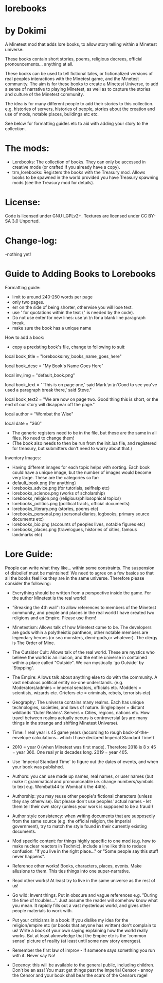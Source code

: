 # lorebooks
# by Dokimi

A Minetest mod that adds lore books, to allow story telling within a Minetest universe.

These books contain short stories, poems, religious decrees, official pronouncements... anything at all.

These books can be used to tell fictional tales, or fictionalized versions of real peoples interactions with the Minetest game, and the Minetest community. The aim is for these books to create a Minetest Universe, to add a sense of narrative to playing Minetest, as well as to capture the stories and culture of the Minetest community.

The idea is for many different people to add their stories to this collection. e.g. histories of servers, histories of people, stories about the creation and use of mods, notable places, buildings etc etc.

See below for formatting guides etc to aid with adding your story to the collection.




# The mods:

- Lorebooks: The collection of books. They can only be accessed in creative mode (or crafted if you already have a copy).
- trm_lorebooks: Registers the books with the Treasury mod. Allows books to be spawned in the world provided you have Treasury spawning mods (see the Treasury mod for details).


# License:

Code is licensed under GNU LGPLv2+.
Textures are licensed under CC BY-SA 3.0 Unported.



# Change-log:

-nothing yet!


# Guide to Adding Books to Lorebooks
Formatting guide:
- limit to around 240-250 words per page
- only two pages.
- err on the side of being shorter, otherwise you will lose text.
- use ' for quotations within the text (" is needed by the code).
- Do not use enter for new lines: use \n \n for a blank line paragraph break.
- make sure the book has a unique name

How to add a book:
- copy a prexisting book's file, change to following to suit:

local book_title = "lorebooks:my_books_name_goes_here"

local book_desc = "My Book's Name Goes Here"

local inv_img = "default_book.png"

local book_text = "'This is on page one,' said Mark.\n \n'Good to see you've used a paragraph break there,' said Steve."

local book_text2 = "We are now on page two. Good thing this is short, or the end of our story will disappear off the page."

local author = "Wombat the Wise"

local date = "360"

- The generic registers need to be in the file, but these are the same in all files. No need to change them!
- (The book also needs to then be run from the init.lua file, and registered for treasury, but submitters don't need to worry about that.)

Inventory Images:
- Having different images for each topic helps with sorting. Each book could have a unique image, but the number of images would become very large. These are the categories so far:
- default_book.png (for anything)
- lorebooks_advice.png (for tutorials, selfhelp etc)
- lorebooks_science.png (works of scholarship)
- lorebooks_religion.png (religious/philosophical topics)
- lorebooks_politics.png (political tracts, official documents)
- lorebooks_literary.png (stories, poems etc)
- lorebooks_personal.png (personal diaries, logbooks, primary source documents etc)
- lorebooks_bio.png (accounts of peoples lives, notable figures etc)
- lorebooks_places.png (travelogues, histories of cities, famous landmarks etc)




# Lore Guide:
People can write what they like... within some constraints. The suspension of disbelief must be maintained! We need to agree on a few basics so that all the books feel like they are in the same universe. Therefore please consider the following:

- Everything should be written from a perspective inside the game. For the author Minetest is the real world!

- "Breaking the 4th wall": to allow references to members of the Minetest community, and people and places in the real world I have created two religions and an Empire. Please use them!
- Minetestism: Allows talk of how Minetest came to be. The developers are gods within a polytheistic pantheon, other notable members are legendary heroes (or sea monsters, demi-gods,or whatever). The clergy is The Order of Mine.
- The Outsider Cult: Allows talk of the real world. These are mystics who believe the world is an illusion, and the entire universe in contained within a place called "Outside". We can mystically 'go Outside' by 'Stopping'.
- The Empire: Allows talk about anything else to do with the community. A vast nebulous political entity no-one understands. (e.g. Moderators/admins = imperial senators, officials etc. Modders = scientists, wizards etc. Griefers etc = criminals, rebels, terrorists etc)

- Geography: The universe contains many realms. Each has unique technologies, societies, and laws of nature. Singleplayer = distant wildlands 'Outer Realms'. Servers = Cities, regions, nations etc. How travel between realms actually occurs is controversial (as are many things in the strange and shifting Minetest Universe).

- Time: 1 real year is 45 game years (according to rough back-of-the-envelope calculations...which I have declared Imperial Standard Time!)
- 2010 = year 0 (when Minetest was first made). Therefore 2018 is 8 x 45 = year 360.  One real yr is decades long. 2019 = year 405.
- Use 'Imperial Standard Time' to figure out the dates of events, and when your book was published.

- Authors: you can use made up names, real names, or user names (but make it grammatical and pronounceable i.e. change numbers/symbols to text e.g. Wombatk44 to Wombat'k the 44th).
- Authorship: you may reuse other people's fictional characters (unless they say otherwise). But please don't use peoples' actual names - let them tell their own story (unless your work is supposed to be a fraud!)
- Author style consistency: when writing documents that are supposedly from the same source (e.g. the official religion, the Imperial government), try to match the style found in their currently existing documents.

- Mod specific content: for things highly specific to one mod (e.g. how to make nuclear reactors in Technic), include a line like this to reduce confusion: "If you live in the right place..." or "Some people say this stuff never happens".

- Reference other works! Books, characters, places, events. Make allusions to them. This ties things into one super-narrative.
- Read other works! At least try to live in the same universe as the rest of us!
- Go wild: Invent things. Put in obscure and vague references e.g. "During the time of troubles...". Just assume the reader will somehow know what you mean. It rapidly fills out a vast mysterious world, and gives other people materials to work with.

- Put your criticisms in a book: If you dislike my idea for the religion/empire etc (or books that anyone has written) don't complain to us! Write a book of your own saying explaining how the world really works. But at least aknowledge that the Empire etc is the 'common sense' picture of reality (at least until some new story emerges).
- Remember the first law of improv - if someone says something you run with it. Never say No!

- Decency: this will be available to the general public, including children. Don't be an ass! You must get things past the Imperial Censor - annoy the Censor and your book shall bear the scars of the Censors rage!
